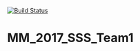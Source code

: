 [![Build Status](https://travis-ci.org/MolSSI-SSS/MM_2017_SSS_Team1.svg?branch=master)](https://travis-ci.org/MolSSI-SSS/MM_2017_SSS_Team1)
# MM_2017_SSS_Team1
